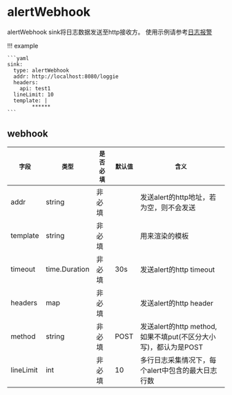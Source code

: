 # alertWebhook

alertWebhook sink将日志数据发送至http接收方。
使用示例请参考[日志报警](../../../user-guide/monitor/service-log-alarm.md)

!!! example

    ```yaml
    sink:
      type: alertWebhook
      addr: http://localhost:8080/loggie
      headers:
        api: test1
      lineLimit: 10
      template: |
            ******
    ```

## webhook

| `字段`      | `类型`          | `是否必填` | `默认值` | `含义`                                          |
|-----------|---------------|--------|-------|-----------------------------------------------|
| addr      | string        | 非必填    |       | 发送alert的http地址，若为空，则不会发送                      |
| template  | string        | 非必填    |       | 用来渲染的模板                                       |
| timeout   | time.Duration | 非必填    | 30s   | 发送alert的http timeout                          |
| headers   | map           | 非必填    |       | 发送alert的http header                           |
| method    | string        | 非必填    | POST  | 发送alert的http method, 如果不填put(不区分大小写)，都认为是POST |
| lineLimit | int           | 非必填    | 10    | 多行日志采集情况下，每个alert中包含的最大日志行数                   |
